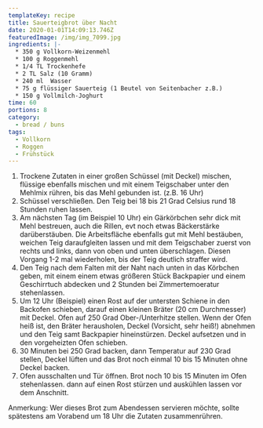 ```yaml
---
templateKey: recipe
title: Sauerteigbrot über Nacht
date: 2020-01-01T14:09:13.746Z
featuredImage: /img/img_7099.jpg
ingredients: |-
  * 350 g Vollkorn-Weizenmehl
  * 100 g Roggenmehl
  * 1/4 TL Trockenhefe
  * 2 TL Salz (10 Gramm)
  * 240 ml  Wasser
  * 75 g flüssiger Sauerteig (1 Beutel von Seitenbacher z.B.)
  * 150 g Vollmilch-Joghurt
time: 60
portions: 8
category:
  - bread / buns
tags:
  - Vollkorn
  - Roggen
  - Frühstück
---
```


1. Trockene Zutaten in einer großen Schüssel (mit Deckel) mischen, flüssige ebenfalls mischen und mit einem Teigschaber unter den Mehlmix rühren, bis das Mehl gebunden ist. (z.B. 16 Uhr)
2. Schüssel verschließen. Den Teig bei 18 bis 21 Grad Celsius rund 18 Stunden ruhen lassen.
3. Am nächsten Tag (im Beispiel 10 Uhr) ein Gärkörbchen sehr dick mit Mehl bestreuen, auch die Rillen, evt noch etwas Bäckerstärke darüberstäuben. Die Arbeitsfläche ebenfalls gut mit Mehl bestäuben, weichen Teig daraufgleiten lassen und mit dem Teigschaber zuerst von rechts und links, dann von oben und unten überschlagen. Diesen Vorgang 1-2 mal wiederholen, bis der Teig deutlich straffer wird.
4. Den Teig nach dem Falten mit der Naht nach unten in das Körbchen geben, mit einem einem etwas größeren Stück Backpapier und einem Geschirrtuch abdecken und 2 Stunden bei Zimmertemoeratur stehenlassen.
5. Um 12 Uhr (Beispiel) einen Rost auf der untersten Schiene in den Backofen schieben, darauf einen kleinen Bräter (20 cm Durchmesser) mit Deckel. Ofen auf 250 Grad Ober-/Unterhitze stellen. Wenn der Ofen heiß ist, den Bräter herausholen, Deckel (Vorsicht, sehr heiß!) abnehmen und den Teig samt Backpapier hineinstürzen. Deckel aufsetzen und in den vorgeheizten Ofen schieben.
6. 30 Minuten bei 250 Grad backen, dann Temperatur auf 230 Grad stellen, Deckel lüften und das Brot noch einmal 10 bis 15 Minuten ohne Deckel backen.
7. Ofen ausschalten und Tür öffnen. Brot noch 10 bis 15 Minuten im Ofen stehenlassen. dann auf einen Rost stürzen und auskühlen lassen vor dem Anschnitt.

Anmerkung: Wer dieses Brot zum Abendessen servieren möchte, sollte spätestens am Vorabend um 18 Uhr die Zutaten zusammenrühren.
